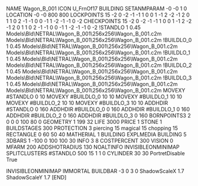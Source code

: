 NAME Wagon_B_001
ICON U_FrnOf17
BUILDING
SETANMPARAM -0 -0 1 0
LOCATION -0 -0 800 800
LOCKPOINTS   15 -2 0 -2 -1  -1 1 0 0 1 -1 2 -2  -1 2 0 1 1 0 2 -1 -1 0 0 -1 1 -2  -1 -1 0 -2 
CHECKPOINTS  15 -2 0 -2 -1  -1 1 0 0 1 -1 2 -2  -1 2 0 1 1 0 2 -1 -1 0 0 -1 1 -2  -1 -1 0 -2 
!STANDLO      1 0.45 Models\Bld\NETRAL\Wagon_B_001\256x256\Wagon_B_001.c2m Models\Bld\NETRAL\Wagon_B_001\256x256\Wagon_B_001.c2m 
!BUILDLO_0    1 0.45 Models\Bld\NETRAL\Wagon_B_001\256x256\Wagon_B_001.c2m Models\Bld\NETRAL\Wagon_B_001\256x256\Wagon_B_001.c2m 
!BUILDLO_1    1 0.45 Models\Bld\NETRAL\Wagon_B_001\256x256\Wagon_B_001.c2m Models\Bld\NETRAL\Wagon_B_001\256x256\Wagon_B_001.c2m 
!BUILDLO_2    1 0.45 Models\Bld\NETRAL\Wagon_B_001\256x256\Wagon_B_001.c2m Models\Bld\NETRAL\Wagon_B_001\256x256\Wagon_B_001.c2m 
!BUILDLO_3    1 0.45 Models\Bld\NETRAL\Wagon_B_001\256x256\Wagon_B_001.c2m Models\Bld\NETRAL\Wagon_B_001\256x256\Wagon_B_001.c2m 
MOVEXY #STANDLO   0 10
MOVEXY #BUILDLO_0 10 10
MOVEXY #BUILDLO_1 10 10
MOVEXY #BUILDLO_2 10 10
MOVEXY #BUILDLO_3 10 10
ADDHDIR #STANDLO 0 160
ADDHDIR #BUILDLO_0 0 160
ADDHDIR #BUILDLO_1 0 160
ADDHDIR #BUILDLO_2 0 160
ADDHDIR #BUILDLO_3 0 160
BORNPOINTS3 2 0 0 0 100 80 0
GEOMETRY 1 199 32
LIFE     3000
PRICE 1 STONE 1
BUILDSTAGES 300
PROTECTION 3 piercing 15 magical 15 chopping 15
RECTANGLE    0 60 50 40
MATHERIAL 1 BUILDING
EXPLMEDIA BUILDING 5
3DBARS 1 -100 0 100 100 30
INFO 3 8
COSTPERCENT 300
VISION 0
MFARM 200
ADDSHOTRADIUS 130
NOALTINFO
INVISIBLEONMINIMAP
SPLITCLUSTERS #STANDLO 500 15 1 1 0
CYLINDER 30 30
PortretDisable True

INVISIBLEONMINIMAP
IMMORTAL
BUILDBAR -3 0 3 0
ShadowScaleX 1.7
ShadowScaleY 1.7
[END]
